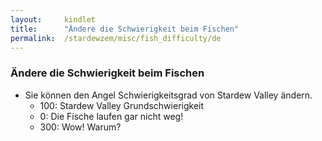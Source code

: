```yaml
---
layout:     kindlet
title:      "Ändere die Schwierigkeit beim Fischen"
permalink:  /stardewzem/misc/fish_difficulty/de
---
```


### **Ändere die Schwierigkeit beim Fischen**

* Sie können den Angel Schwierigkeitsgrad von Stardew Valley ändern.
  * 100: Stardew Valley Grundschwierigkeit
  *   0: Die Fische laufen gar nicht weg!
  * 300: Wow! Warum?

<br/>
<br/>
